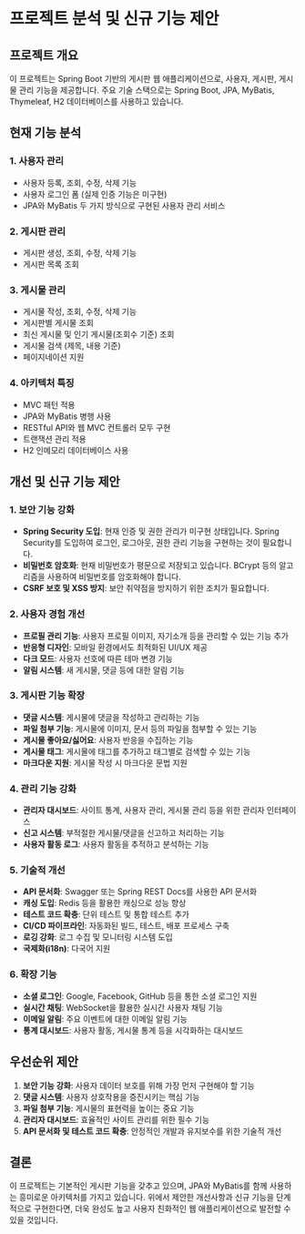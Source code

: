 # 프로젝트 분석 및 신규 기능 제안

## 프로젝트 개요
이 프로젝트는 Spring Boot 기반의 게시판 웹 애플리케이션으로, 사용자, 게시판, 게시물 관리 기능을 제공합니다. 주요 기술 스택으로는 Spring Boot, JPA, MyBatis, Thymeleaf, H2 데이터베이스를 사용하고 있습니다.

## 현재 기능 분석

### 1. 사용자 관리
- 사용자 등록, 조회, 수정, 삭제 기능
- 사용자 로그인 폼 (실제 인증 기능은 미구현)
- JPA와 MyBatis 두 가지 방식으로 구현된 사용자 관리 서비스

### 2. 게시판 관리
- 게시판 생성, 조회, 수정, 삭제 기능
- 게시판 목록 조회

### 3. 게시물 관리
- 게시물 작성, 조회, 수정, 삭제 기능
- 게시판별 게시물 조회
- 최신 게시물 및 인기 게시물(조회수 기준) 조회
- 게시물 검색 (제목, 내용 기준)
- 페이지네이션 지원

### 4. 아키텍처 특징
- MVC 패턴 적용
- JPA와 MyBatis 병행 사용
- RESTful API와 웹 MVC 컨트롤러 모두 구현
- 트랜잭션 관리 적용
- H2 인메모리 데이터베이스 사용

## 개선 및 신규 기능 제안

### 1. 보안 기능 강화
- **Spring Security 도입**: 현재 인증 및 권한 관리가 미구현 상태입니다. Spring Security를 도입하여 로그인, 로그아웃, 권한 관리 기능을 구현하는 것이 필요합니다.
- **비밀번호 암호화**: 현재 비밀번호가 평문으로 저장되고 있습니다. BCrypt 등의 알고리즘을 사용하여 비밀번호를 암호화해야 합니다.
- **CSRF 보호 및 XSS 방지**: 보안 취약점을 방지하기 위한 조치가 필요합니다.

### 2. 사용자 경험 개선
- **프로필 관리 기능**: 사용자 프로필 이미지, 자기소개 등을 관리할 수 있는 기능 추가
- **반응형 디자인**: 모바일 환경에서도 최적화된 UI/UX 제공
- **다크 모드**: 사용자 선호에 따른 테마 변경 기능
- **알림 시스템**: 새 게시물, 댓글 등에 대한 알림 기능

### 3. 게시판 기능 확장
- **댓글 시스템**: 게시물에 댓글을 작성하고 관리하는 기능
- **파일 첨부 기능**: 게시물에 이미지, 문서 등의 파일을 첨부할 수 있는 기능
- **게시물 좋아요/싫어요**: 사용자 반응을 수집하는 기능
- **게시물 태그**: 게시물에 태그를 추가하고 태그별로 검색할 수 있는 기능
- **마크다운 지원**: 게시물 작성 시 마크다운 문법 지원

### 4. 관리 기능 강화
- **관리자 대시보드**: 사이트 통계, 사용자 관리, 게시물 관리 등을 위한 관리자 인터페이스
- **신고 시스템**: 부적절한 게시물/댓글을 신고하고 처리하는 기능
- **사용자 활동 로그**: 사용자 활동을 추적하고 분석하는 기능

### 5. 기술적 개선
- **API 문서화**: Swagger 또는 Spring REST Docs를 사용한 API 문서화
- **캐싱 도입**: Redis 등을 활용한 캐싱으로 성능 향상
- **테스트 코드 확충**: 단위 테스트 및 통합 테스트 추가
- **CI/CD 파이프라인**: 자동화된 빌드, 테스트, 배포 프로세스 구축
- **로깅 강화**: 로그 수집 및 모니터링 시스템 도입
- **국제화(i18n)**: 다국어 지원

### 6. 확장 기능
- **소셜 로그인**: Google, Facebook, GitHub 등을 통한 소셜 로그인 지원
- **실시간 채팅**: WebSocket을 활용한 실시간 사용자 채팅 기능
- **이메일 알림**: 주요 이벤트에 대한 이메일 알림 기능
- **통계 대시보드**: 사용자 활동, 게시물 통계 등을 시각화하는 대시보드

## 우선순위 제안
1. **보안 기능 강화**: 사용자 데이터 보호를 위해 가장 먼저 구현해야 할 기능
2. **댓글 시스템**: 사용자 상호작용을 증진시키는 핵심 기능
3. **파일 첨부 기능**: 게시물의 표현력을 높이는 중요 기능
4. **관리자 대시보드**: 효율적인 사이트 관리를 위한 필수 기능
5. **API 문서화 및 테스트 코드 확충**: 안정적인 개발과 유지보수를 위한 기술적 개선

## 결론
이 프로젝트는 기본적인 게시판 기능을 갖추고 있으며, JPA와 MyBatis를 함께 사용하는 흥미로운 아키텍처를 가지고 있습니다. 위에서 제안한 개선사항과 신규 기능을 단계적으로 구현한다면, 더욱 완성도 높고 사용자 친화적인 웹 애플리케이션으로 발전할 수 있을 것입니다.